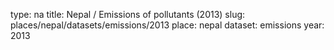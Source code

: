 type: na
title: Nepal / Emissions of pollutants (2013)
slug: places/nepal/datasets/emissions/2013
place: nepal
dataset: emissions
year: 2013
